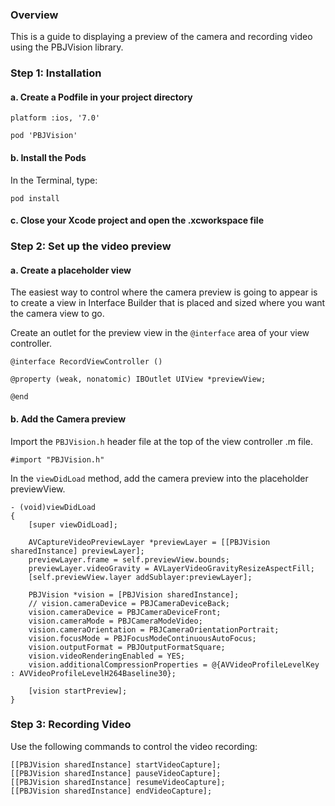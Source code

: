 ### Overview

This is a guide to displaying a preview of the camera and recording video using the PBJVision library.

### Step 1: Installation

#### a. Create a Podfile in your project directory

```
platform :ios, '7.0'

pod 'PBJVision'
```

#### b. Install the Pods

In the Terminal, type:

```
pod install
```

#### c. Close your Xcode project and open the .xcworkspace file

### Step 2: Set up the video preview

#### a. Create a placeholder view

The easiest way to control where the camera preview is going to appear is to create a view in Interface Builder that is placed and sized where you want the camera view to go.

Create an outlet for the preview view in the `@interface` area of your view controller.

```
@interface RecordViewController ()

@property (weak, nonatomic) IBOutlet UIView *previewView;

@end
```

#### b. Add the Camera preview

Import the `PBJVision.h` header file at the top of the view controller .m file.

```
#import "PBJVision.h"
```

In the `viewDidLoad` method, add the camera preview into the placeholder previewView.

```
- (void)viewDidLoad
{
    [super viewDidLoad];

    AVCaptureVideoPreviewLayer *previewLayer = [[PBJVision sharedInstance] previewLayer];
    previewLayer.frame = self.previewView.bounds;
    previewLayer.videoGravity = AVLayerVideoGravityResizeAspectFill;
    [self.previewView.layer addSublayer:previewLayer];
    
    PBJVision *vision = [PBJVision sharedInstance];
    // vision.cameraDevice = PBJCameraDeviceBack;
    vision.cameraDevice = PBJCameraDeviceFront;
    vision.cameraMode = PBJCameraModeVideo;
    vision.cameraOrientation = PBJCameraOrientationPortrait;
    vision.focusMode = PBJFocusModeContinuousAutoFocus;
    vision.outputFormat = PBJOutputFormatSquare;
    vision.videoRenderingEnabled = YES;
    vision.additionalCompressionProperties = @{AVVideoProfileLevelKey : AVVideoProfileLevelH264Baseline30};
    
    [vision startPreview];
}
```

### Step 3: Recording Video

Use the following commands to control the video recording:

```
[[PBJVision sharedInstance] startVideoCapture];
[[PBJVision sharedInstance] pauseVideoCapture];
[[PBJVision sharedInstance] resumeVideoCapture];
[[PBJVision sharedInstance] endVideoCapture];
```